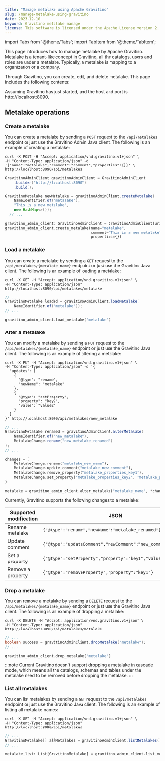 ```yaml
---
title: "Manage metalake using Apache Gravitino"
slug: /manage-metalake-using-gravitino
date: 2023-12-10
keyword: Gravitino metalake manage
license: This software is licensed under the Apache License version 2.
---
```


import Tabs from '@theme/Tabs';
import TabItem from '@theme/TabItem';

This page introduces how to manage metalake by Apache Gravitino. Metalake is a tenant-like concept in
Gravitino, all the catalogs, users and roles are under a metalake. Typically, a metalake is
mapping to a organization or a company.

Through Gravitino, you can create, edit, and delete metalake. This page includes the following
contents:

Assuming Gravitino has just started, and the host and port is [http://localhost:8090](http://localhost:8090).

## Metalake operations

### Create a metalake

You can create a metalake by sending a `POST` request to the `/api/metalakes` endpoint or just use the Gravitino Admin Java client.
The following is an example of creating a metalake:

<Tabs groupId="language" queryString>
<TabItem value="shell" label="Shell">

```shell
curl -X POST -H "Accept: application/vnd.gravitino.v1+json" \
-H "Content-Type: application/json" -d '{"name":"metalake","comment":"comment","properties":{}}' \
http://localhost:8090/api/metalakes
```

</TabItem>
<TabItem value="java" label="Java">

```java
GravitinoAdminClient gravitinoAdminClient = GravitinoAdminClient
    .builder("http://localhost:8090")
    .build();

GravitinoMetalake newMetalake = gravitinoAdminClient.createMetalake(
    NameIdentifier.of("metalake"),
    "This is a new metalake",
    new HashMap<>());
  // ...
```

</TabItem>
<TabItem value="python" label="Python">

```python
gravitino_admin_client: GravitinoAdminClient = GravitinoAdminClient(uri="http://localhost:8090")
gravitino_admin_client.create_metalake(name="metalake", 
                                       comment="This is a new metalake", 
                                       properties={})
```

</TabItem>
</Tabs>

### Load a metalake

You can create a metalake by sending a `GET` request to the `/api/metalakes/{metalake_name}` endpoint or just use the Gravitino Java client. The following is an example of loading a metalake:

<Tabs groupId="language" queryString>
<TabItem value="shell" label="Shell">

```shell
curl -X GET -H "Accept: application/vnd.gravitino.v1+json" \
-H "Content-Type: application/json"  http://localhost:8090/api/metalakes/metalake
```

</TabItem>
<TabItem value="java" label="Java">

```java
// ...
GravitinoMetalake loaded = gravitinoAdminClient.loadMetalake(
    NameIdentifier.of("metalake"));
// ...
```

</TabItem>
<TabItem value="python" label="Python">

```python
gravitino_admin_client.load_metalake("metalake")
```

</TabItem>
</Tabs>

### Alter a metalake

You can modify a metalake by sending a `PUT` request to the `/api/metalakes/{metalake_name}` endpoint or just use the Gravitino Java client. The following is an example of altering a metalake:

<Tabs groupId="language" queryString>
<TabItem value="shell" label="Shell">

```shell
curl -X PUT -H "Accept: application/vnd.gravitino.v1+json" \
-H "Content-Type: application/json" -d '{
  "updates": [
    {
      "@type": "rename",
      "newName": "metalake"
    },
    {
      "@type": "setProperty",
      "property": "key2",
      "value": "value2"
    }
  ]
}' http://localhost:8090/api/metalakes/new_metalake
```

</TabItem>
<TabItem value="java" label="Java">

```java
// ...
GravitinoMetalake renamed = gravitinoAdminClient.alterMetalake(
    NameIdentifier.of("new_metalake"),
    MetalakeChange.rename("new_metalake_renamed")
);
// ...
```

</TabItem>
<TabItem value="python" label="Python">

```python
changes = (
    MetalakeChange.rename("metalake_new_name"),
    MetalakeChange.update_comment("metalake_new_comment"),
    MetalakeChange.remove_property("metalake_properties_key1"),
    MetalakeChange.set_property("metalake_properties_key2", "metalake_properties_new_value"),
)

metalake = gravitino_admin_client.alter_metalake("metalake_name", *changes)
```

</TabItem>
</Tabs>


Currently, Gravitino supports the following changes to a metalake:

| Supported modification | JSON                                                         | Java                                            |
|------------------------|--------------------------------------------------------------|-------------------------------------------------|
| Rename metalake        | `{"@type":"rename","newName":"metalake_renamed"}`            | `MetalakeChange.rename("metalake_renamed")`     |
| Update comment         | `{"@type":"updateComment","newComment":"new_comment"}`       | `MetalakeChange.updateComment("new_comment")`   |
| Set a property         | `{"@type":"setProperty","property":"key1","value":"value1"}` | `MetalakeChange.setProperty("key1", "value1")`  |
| Remove a property      | `{"@type":"removeProperty","property":"key1"}`               | `MetalakeChange.removeProperty("key1")`         |


### Drop a metalake

You can remove a metalake by sending a `DELETE` request to the `/api/metalakes/{metalake_name}` endpoint or just use the Gravitino Java client. The following is an example of dropping a metalake:

<Tabs groupId="language" queryString>
<TabItem value="shell" label="Shell">

```shell
curl -X DELETE -H "Accept: application/vnd.gravitino.v1+json" \
-H "Content-Type: application/json" http://localhost:8090/api/metalakes/metalake
```

</TabItem>
<TabItem value="java" label="Java">

```java
// ...
boolean success = gravitinoAdminClient.dropMetalake("metalake");
// ...
```

</TabItem>
<TabItem value="python" label="Python">

```python
gravitino_admin_client.drop_metalake("metalake")
```

</TabItem>
</Tabs>

:::note
Current Gravitino doesn't support dropping a metalake in cascade mode, which means all the 
catalogs, schemas and tables under the metalake need to be removed before dropping the metalake.
:::

### List all metalakes

You can list metalakes by sending a `GET` request to the `/api/metalakes` endpoint or just use the Gravitino Java client. The following is an example of listing all metalake names:

<Tabs groupId="language" queryString>
<TabItem value="shell" label="Shell">

```shell
curl -X GET -H "Accept: application/vnd.gravitino.v1+json" \
-H "Content-Type: application/json"  http://localhost:8090/api/metalakes
```

</TabItem>
<TabItem value="java" label="Java">

```java
// ...
GravitinoMetalake[] allMetalakes = gravitinoAdminClient.listMetalakes();
// ...
```

</TabItem>
<TabItem value="python" label="Python">

```python
metalake_list: List[GravitinoMetalake] = gravitino_admin_client.list_metalakes()
```

</TabItem>
</Tabs>
